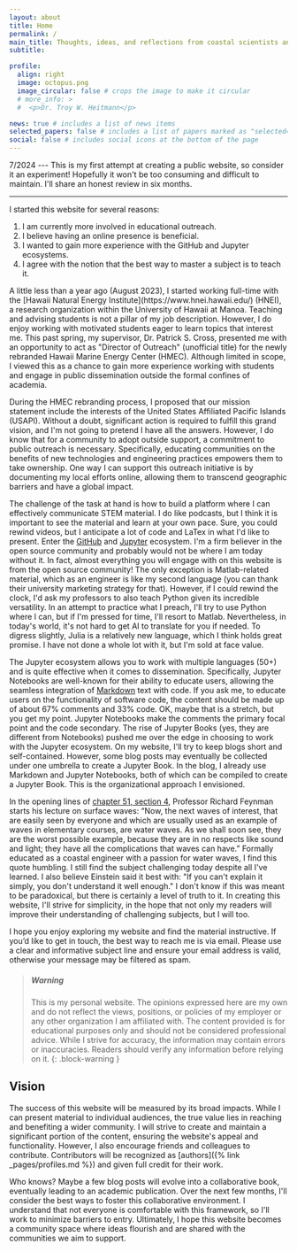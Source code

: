 ```yaml
---
layout: about
title: Home
permalink: /
main_title: Thoughts, ideas, and reflections from coastal scientists and engineers in academic research.
subtitle:

profile:
  align: right
  image: octopus.png
  image_circular: false # crops the image to make it circular
  # more_info: >
  #  <p>Dr. Troy W. Heitmann</p>

news: true # includes a list of news items
selected_papers: false # includes a list of papers marked as "selected={true}"
social: false # includes social icons at the bottom of the page
---
```

7/2024 --- This is my first attempt at creating a public website, so consider it an experiment! Hopefully it won't be too consuming and difficult to maintain. I'll share an honest review in six months.

---

I started this website for several reasons:
<ol>
  <li>I am currently more involved in educational outreach.</li>
  <li>I believe having an online presence is beneficial.</li>
  <li>I wanted to gain more experience with the GitHub and Jupyter ecosystems.</li>
  <li>I agree with the notion that the best way to master a subject is to teach it.</li>
</ol>
A little less than a year ago (August 2023), I started working full-time with the [Hawaii Natural Energy Institute](https://www.hnei.hawaii.edu/) (HNEI), a research organization within the University of Hawaii at Manoa. Teaching and advising students is not a pillar of my job description. However, I do enjoy working with motivated students eager to learn topics that interest me. This past spring, my supervisor, Dr. Patrick S. Cross, presented me with an opportunity to act as "Director of Outreach" (unofficial title) for the newly rebranded Hawaii Marine Energy Center (HMEC). Although limited in scope, I viewed this as a chance to gain more experience working with students and engage in public dissemination outside the formal confines of academia.

During the HMEC rebranding process, I proposed that our mission statement include the interests of the United States Affiliated Pacific Islands (USAPI). Without a doubt, significant action is required to fulfill this grand vision, and I'm not going to pretend I have all the answers. However, I do know that for a community to adopt outside support, a commitment to public outreach is necessary. Specifically, educating communities on the benefits of new technologies and engineering practices empowers them to take ownership. One way I can support this outreach initiative is by documenting my local  efforts online, allowing them to transcend geographic barriers and have a global impact.

The challenge of the task at hand is how to build a platform where I can effectively communicate STEM material. I do like podcasts, but I think it is important to see the material and learn at your own pace. Sure, you could rewind videos, but I anticipate a lot of code and LaTex in what I'd like to present. Enter the [GitHub](https://github.com/) and [Jupyter](https://jupyter.org/) ecosystem. I'm a firm believer in the open source community and probably would not be where I am today without it. In fact, almost everything you will engage with on this website is from the open source community! The only exception is Matlab-related material, which as an engineer is like my second language (you can thank their university marketing strategy for that). However, if I could rewind the clock, I'd ask my professors to also teach Python given its incredible versatility. In an attempt to practice what I preach, I'll try to use Python where I can, but if I'm pressed for time, I'll resort to Matlab. Nevertheless, in today's world, it's not hard to get AI to translate for you if needed. To digress slightly, Julia is a relatively new language, which I think holds great promise. I have not done a whole lot with it, but I'm sold at face value.

The Jupyter ecosystem allows you to work with multiple languages (50+) and is quite effective when it comes to dissemination. Specifically, Jupyter Notebooks are well-known for their ability to educate users, allowing the seamless integration of [Markdown](https://en.wikipedia.org/wiki/Markdown) text with code. If you ask me, to educate users on the functionality of software code, the content should be made up of about 67% comments and 33% code. OK, maybe that is a stretch, but you get my point. Jupyter Notebooks make the comments the primary focal point and the code secondary. The rise of Jupyter Books (yes, they are different from Notebooks) pushed me over the edge in choosing to work with the Jupyter ecosystem. On my website, I'll try to keep blogs short and self-contained. However, some blog posts may eventually be collected under one umbrella to create a Jupyter Book. In the blog, I already use Markdown and Jupyter Notebooks, both of which can be compiled to create a Jupyter Book. This is the organizational approach I envisioned.

In the opening lines of [chapter 51, section 4](https://www.feynmanlectures.caltech.edu/), Professor Richard Feynman starts his lecture on surface waves: “Now, the next waves of interest, that are easily seen by everyone and which are usually used as an example of waves in elementary courses, are water waves. As we shall soon see, they are the worst possible example, because they are in no respects like sound and light; they have all the complications that waves can have.” Formally educated as a coastal engineer with a passion for water waves, I find this quote humbling. I still find the subject challenging today despite all I've learned. I also believe Einstein said it best with: "If you can't explain it simply, you don't understand it well enough." I don't know if this was meant to be paradoxical, but there is certainly a level of truth to it. In creating this website, I'll strive for simplicity, in the hope that not only my readers will improve their understanding of challenging subjects, but I will too.

I hope you enjoy exploring my website and find the material instructive. If you’d like to get in touch, the best way to reach me is via email. Please use a clear and informative subject line and ensure your email address is valid, otherwise your message may be filtered as spam.


> ##### Warning
>
>This is my personal website. The opinions expressed here are my own and do not reflect the views, positions, or policies of my employer or any other organization I am affiliated with. The content provided is for educational purposes only and should not be considered professional advice. While I strive for accuracy, the information may contain errors or inaccuracies. Readers should verify any information before relying on it.
{: .block-warning }

## Vision
The success of this website will be measured by its broad impacts. While I can present material to individual audiences, the true value lies in reaching and benefiting a wider community. I will strive to create and maintain a significant portion of the content, ensuring the website's appeal and functionality. However, I also encourage friends and colleagues to contribute. Contributors will be recognized as [authors]({% link _pages/profiles.md %}) and given full credit for their work.

Who knows? Maybe a few blog posts will evolve into a collaborative book, eventually leading to an academic publication. Over the next few months, I'll consider the best ways to foster this collaborative environment. I understand that not everyone is comfortable with this framework, so I'll work to minimize barriers to entry. Ultimately, I hope this website becomes a community space where ideas flourish and are shared with the communities we aim to support.



